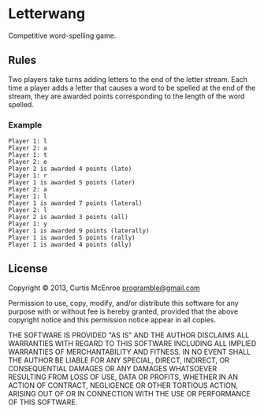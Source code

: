 # Letterwang

Competitive word-spelling game.

## Rules

Two players take turns adding letters to the end of the letter stream.
Each time a player adds a letter that causes a word to be spelled at the
end of the stream, they are awarded points corresponding to the length
of the word spelled.

### Example

```
Player 1: l
Player 2: a
Player 1: t
Player 2: e
Player 2 is awarded 4 points (late)
Player 1: r
Player 1 is awarded 5 points (later)
Player 2: a
Player 1: l
Player 1 is awarded 7 points (lateral)
Player 2: l
Player 2 is awarded 3 points (all)
Player 1: y
Player 1 is awarded 9 points (laterally)
Player 1 is awarded 5 points (rally)
Player 1 is awarded 4 points (ally)
```

## License

Copyright © 2013, Curtis McEnroe <programble@gmail.com>

Permission to use, copy, modify, and/or distribute this software for any
purpose with or without fee is hereby granted, provided that the above
copyright notice and this permission notice appear in all copies.

THE SOFTWARE IS PROVIDED "AS IS" AND THE AUTHOR DISCLAIMS ALL WARRANTIES
WITH REGARD TO THIS SOFTWARE INCLUDING ALL IMPLIED WARRANTIES OF
MERCHANTABILITY AND FITNESS. IN NO EVENT SHALL THE AUTHOR BE LIABLE FOR
ANY SPECIAL, DIRECT, INDIRECT, OR CONSEQUENTIAL DAMAGES OR ANY DAMAGES
WHATSOEVER RESULTING FROM LOSS OF USE, DATA OR PROFITS, WHETHER IN AN
ACTION OF CONTRACT, NEGLIGENCE OR OTHER TORTIOUS ACTION, ARISING OUT OF
OR IN CONNECTION WITH THE USE OR PERFORMANCE OF THIS SOFTWARE.
